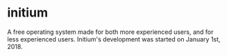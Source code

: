 # initium
A free operating system made for both more experienced users, and for less experienced users.
Initium's development was started on January 1st, 2018.
